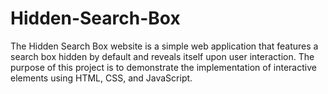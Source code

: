 # Hidden-Search-Box
The Hidden Search Box website is a simple web application that features a search box hidden by default and reveals itself upon user interaction. The purpose of this project is to demonstrate the implementation of interactive elements using HTML, CSS, and JavaScript.
